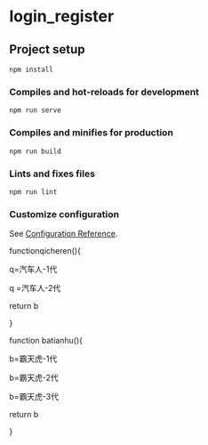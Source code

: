 # login_register

## Project setup
```
npm install
```

### Compiles and hot-reloads for development
```
npm run serve
```

### Compiles and minifies for production
```
npm run build
```

### Lints and fixes files
```
npm run lint
```

### Customize configuration
See [Configuration Reference](https://cli.vuejs.org/config/).

functionqicheren(){

 q=汽车人-1代

 q =汽车人-2代

return b

}

function batianhu(){

 b=霸天虎-1代

 b=霸天虎-2代

 b=霸天虎-3代

return b

}
